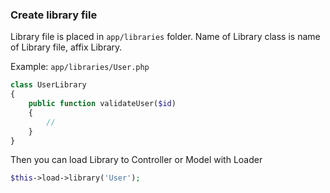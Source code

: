 ### Create library file

Library file is placed in `app/libraries` folder.
Name of Library class is name of Library file, affix Library.

Example: `app/libraries/User.php`
```php
class UserLibrary
{
    public function validateUser($id)
    {
        //
    }
}
```
Then you can load Library to Controller or Model with Loader
```php
$this->load->library('User');
```
